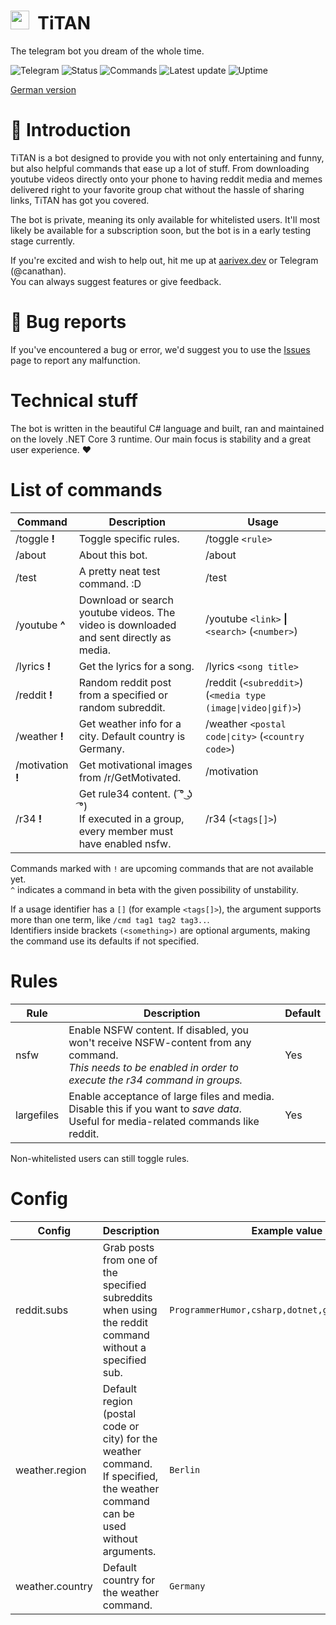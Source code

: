 # <img src="https://simpleicons.org/icons/telegram.svg" height="30px" width="30px"> &nbsp;TiTAN

The telegram bot you dream of the whole time.

![Telegram](https://img.shields.io/badge/telegram-@therealtitanbot-blue)
![Status](https://img.shields.io/badge/status-offline-red)
![Commands](https://img.shields.io/badge/commands-WiP-red)
![Latest update](https://img.shields.io/badge/latest%20update-2%20hours%20ago-green)
![Uptime](https://img.shields.io/badge/uptime-0%20minutes-yellow)

[German version](https://github.com/aarivex/titanbot-telegram/blob/master/README_German.md)

# :jack_o_lantern: Introduction
TiTAN is a bot designed to provide you with not only entertaining and funny, but also helpful commands that ease up a lot of stuff. From downloading youtube videos directly onto your phone to having reddit media and memes delivered right to your favorite group chat without the hassle of sharing links, TiTAN has got you covered.

The bot is private, meaning its only available for whitelisted users. It'll most likely be available for a subscription soon, but the bot is in a early testing stage currently.

If you're excited and wish to help out, hit me up at [aarivex.dev](https://aarivex.dev) or Telegram (@canathan).  
You can always suggest features or give feedback.

# :ghost: Bug reports
If you've encountered a bug or error, we'd suggest you to use the [Issues](https://github.com/aarivex/titanbot-telegram/issues) page to report any malfunction.

# Technical stuff
The bot is written in the beautiful C# language and built, ran and maintained on the lovely .NET Core 3 runtime. Our main focus is stability and a great user experience. :heart:

#  List of commands
| Command | Description | Usage |
| ------- | ----------- | ----- |
| /toggle **!** | Toggle specific rules. | /toggle ``<rule>`` |
| /about | About this bot. | /about |
| /test | A pretty neat test command. :D | /test |
| /youtube **^** | Download or search youtube videos. The video is downloaded and sent directly as media. | /youtube ``<link>`` **\|** ``<search>`` (``<number>``) |
| /lyrics **!** | Get the lyrics for a song. | /lyrics ``<song title>`` |
| /reddit **!** | Random reddit post from a specified or random subreddit. | /reddit (``<subreddit>``) (``<media type (image\|video\|gif)>``) |
| /weather **!** | Get weather info for a city. Default country is Germany. | /weather ``<postal code\|city>`` (``<country code>``) |
| /motivation **!** | Get motivational images from /r/GetMotivated. | /motivation |
| /r34 **!** | Get rule34 content. ( ͡° ͜ʖ ͡°)<br>If executed in a group, every member must have enabled nsfw. | /r34 (``<tags[]>``) |

Commands marked with ``!`` are upcoming commands that are not available yet.  
``^`` indicates a command in beta with the given possibility of unstability.  

If a usage identifier has a ``[]`` (for example ``<tags[]>``), the argument supports more than one term, like ``/cmd tag1 tag2 tag3..``.  
Identifiers inside brackets ``(<something>)`` are optional arguments, making the command use its defaults if not specified.

# Rules
| Rule | Description | Default |
| ---- | ----------- | ------- |
| nsfw | Enable NSFW content. If disabled, you won't receive NSFW-content from any command.<br>_This needs to be enabled in order to execute the r34 command in groups._ | Yes |
| largefiles | Enable acceptance of large files and media. Disable this if you want to _save data_.<br>Useful for media-related commands like reddit. | Yes |

Non-whitelisted users can still toggle rules.

# Config
| Config | Description | Example value |
| ------ | ----------- | ------------- |
| reddit.subs | Grab posts from one of the specified subreddits when using the reddit command without a specified sub. | ``ProgrammerHumor,csharp,dotnet,gifs,dashcamgifs`` |
| weather.region | Default region (postal code or city) for the weather command. If specified, the weather command can be used without arguments. | ``Berlin``
| weather.country | Default country for the weather command. | ``Germany``
